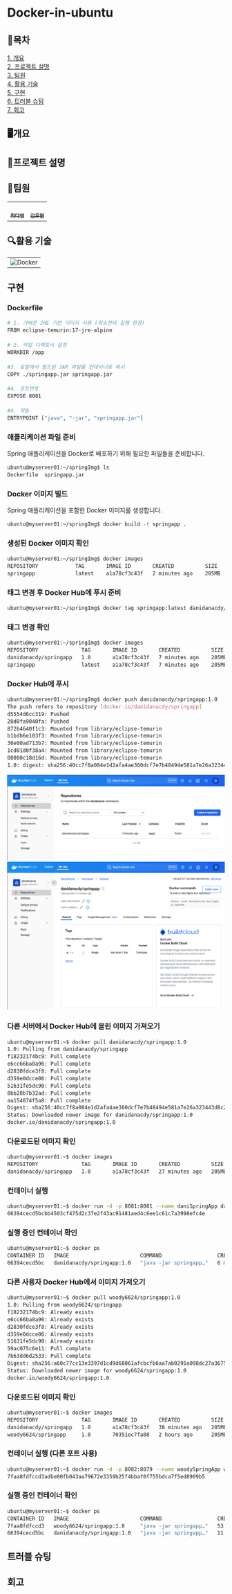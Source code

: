 # Docker-in-ubuntu

## 🚦목차
<a href="#개요">1. 개요</a><br>
<a href="#프로젝트-설명">2. 프로젝트 설명</a><br>
<a href="#팀원">3. 팀원</a><br>
<a href="#활용-기술">4. 활용 기술</a><br>
<a href="#구현">5. 구현</a><br>
<a href="#트러블-슈팅">6. 트러블 슈팅</a><br>
<a href="#회고">7. 회고</a><br>

## 🖥️**개요**

## 📒**프로젝트 설명**

## 👊**팀원**
<table>
  <tbody>
    <tr>
      <td align="center">
         <a href="https://github.com/danidana2">
          <img src="https://avatars.githubusercontent.com/u/150885774?v=4" width="150px;" alt=""/>
          <br /><sub><b> 최다영 </b></sub>
        </a>
        <br />
      </td>
      <td align="center">
          <a href="https://github.com/woody6624">
          <img src="https://avatars.githubusercontent.com/u/103871252?v=4" width="150px;" alt=""/>
          <br /><sub><b> 김우현 </b></sub>
        </a>
        <br />
      </td>
  </tbody>
</table>

## 🔍**활용 기술**
<table style="border-collapse: collapse;">
<tr>
    <td><img src="https://techstack-generator.vercel.app/docker-icon.svg" alt="Docker" width="65" height="65" /></td>
</tr>
</table>

## **구현**
### Dockerfile
```bash
# 1. 가벼운 JRE 기반 이미지 사용 (최소한의 실행 환경)
FROM eclipse-temurin:17-jre-alpine

# 2. 작업 디렉토리 설정
WORKDIR /app

#3. 로컬에서 빌드된 JAR 파일을 컨테이너로 복사
COPY ./springapp.jar springapp.jar

#4. 포트번호
EXPOSE 8081

#4. 작동
ENTRYPOINT ["java", "-jar", "springapp.jar"]
```
### 애플리케이션 파일 준비
Spring 애플리케이션을 Docker로 배포하기 위해 필요한 파일들을 준비합니다.
```bash
ubuntu@myserver01:~/springImg$ ls
Dockerfile  springapp.jar
```
### Docker 이미지 빌드
Spring 애플리케이션을 포함한 Docker 이미지를 생성합니다.
```bash
ubuntu@myserver01:~/springImg$ docker build -t springapp .
```
### 생성된 Docker 이미지 확인
```bash
ubuntu@myserver01:~/springImg$ docker images
REPOSITORY            TAG       IMAGE ID       CREATED          SIZE
springapp             latest    a1a78cf3c43f   2 minutes ago    205MB
```
### 태그 변경 후 Docker Hub에 푸시 준비
```bash
ubuntu@myserver01:~/springImg$ docker tag springapp:latest danidanacdy/springapp:1.0
```
### 태그 변경 확인
```bash
ubuntu@myserver01:~/springImg$ docker images
REPOSITORY              TAG       IMAGE ID       CREATED          SIZE
danidanacdy/springapp   1.0       a1a78cf3c43f   7 minutes ago    205MB
springapp               latest    a1a78cf3c43f   7 minutes ago    205MB
```
### Docker Hub에 푸시
```bash
ubuntu@myserver01:~/springImg$ docker push danidanacdy/springapp:1.0
The push refers to repository [docker.io/danidanacdy/springapp]
d5554d6cc319: Pushed
20d0fa9040fa: Pushed
872b4640f1c3: Mounted from library/eclipse-temurin
b1bdb6e103f3: Mounted from library/eclipse-temurin
30e00ad713b7: Mounted from library/eclipse-temurin
1cd01d0f38a4: Mounted from library/eclipse-temurin
08000c18d16d: Mounted from library/eclipse-temurin
1.0: digest: sha256:40cc7f8a084e1d2afa4ae360dcf7e7b48494e581a7e26a323443d8c2f009dac1 size: 1785
```
![alt text](images/dockerhub1.png)
![alt text](images/dockerhub2.png)

### 다른 서버에서 Docker Hub에 올린 이미지 가져오기
```bash
ubuntu@myserver01:~$ docker pull danidanacdy/springapp:1.0
1.0: Pulling from danidanacdy/springapp
f18232174bc9: Pull complete
e6cc66ba0a96: Pull complete
d2830fdce3f8: Pull complete
d359e0dcce06: Pull complete
51631fe5dc90: Pull complete
8bb28b7b32ad: Pull complete
aa154074f5a8: Pull complete
Digest: sha256:40cc7f8a084e1d2afa4ae360dcf7e7b48494e581a7e26a323443d8c2f009dac1
Status: Downloaded newer image for danidanacdy/springapp:1.0
docker.io/danidanacdy/springapp:1.0
```
### 다운로드된 이미지 확인
```bash
ubuntu@myserver01:~$ docker images
REPOSITORY              TAG       IMAGE ID       CREATED          SIZE
danidanacdy/springapp   1.0       a1a78cf3c43f   27 minutes ago   205MB
```
### 컨테이너 실행
```bash
ubuntu@myserver01:~$ docker run -d -p 8081:8081 --name daniSpringApp danidanacdy/springapp:1.0
66394cecd5bcbb4503cf475d2c37e2f43ac91481aed4c6ee1c61c7a3998efc4e
```
### 실행 중인 컨테이너 확인
```bash
ubuntu@myserver01:~$ docker ps
CONTAINER ID   IMAGE                       COMMAND                  CREATED         STATUS         PORTS                                         NAMES
66394cecd5bc   danidanacdy/springapp:1.0   "java -jar springapp…"   6 minutes ago   Up 6 minutes   0.0.0.0:8081->8081/tcp, [::]:8081->8081/tcp   daniSpringApp
```

### 다른 사용자 Docker Hub에서 이미지 가져오기
```bash
ubuntu@myserver01:~$ docker pull woody6624/springapp:1.0
1.0: Pulling from woody6624/springapp
f18232174bc9: Already exists
e6cc66ba0a96: Already exists
d2830fdce3f8: Already exists
d359e0dcce06: Already exists
51631fe5dc90: Already exists
59ac075c6e11: Pull complete
7b63dd6d2533: Pull complete
Digest: sha256:a60c77cc13e3397d1cd9d68061afcbcfb6aa7ab0295a098dc27a367565553b6c
Status: Downloaded newer image for woody6624/springapp:1.0
docker.io/woody6624/springapp:1.0
```
### 다운로드된 이미지 확인
```bash
ubuntu@myserver01:~$ docker images
REPOSITORY              TAG       IMAGE ID       CREATED          SIZE
danidanacdy/springapp   1.0       a1a78cf3c43f   38 minutes ago   205MB
woody6624/springapp     1.0       70351ec7fa08   2 hours ago      205MB
```
### 컨테이너 실행 (다른 포트 사용)
```bash
ubuntu@myserver01:~$ docker run -d -p 8082:8079 --name woodySpringApp woody6624/springapp:1.0
7faa8fdfccd3adbe00fb043aa79672e3359b25f4bbaf0f755bdca7f5ed8909b5
```
### 실행 중인 컨테이너 확인
```bash
ubuntu@myserver01:~$ docker ps
CONTAINER ID   IMAGE                       COMMAND                  CREATED          STATUS          PORTS                                                   NAMES
7faa8fdfccd3   woody6624/springapp:1.0     "java -jar springapp…"   53 seconds ago   Up 52 seconds   8081/tcp, 0.0.0.0:8082->8079/tcp, [::]:8082->8079/tcp   woodySpringApp
66394cecd5bc   danidanacdy/springapp:1.0   "java -jar springapp…"   11 minutes ago   Up 11 minutes   0.0.0.0:8081->8081/tcp, [::]:8081->8081/tcp             daniSpringApp
```

## **트러블 슈팅**

## **회고**
